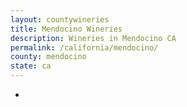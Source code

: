 ```yaml
---
layout: countywineries
title: Mendocino Wineries
description: Wineries in Mendocino CA
permalink: /california/mendocino/
county: mendocino
state: ca
---
```

-
